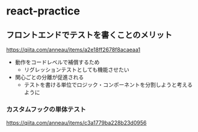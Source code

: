 # react-practice

## フロントエンドでテストを書くことのメリット
https://qiita.com/anneau/items/a2e18ff2678f8acaeaa1
- 動作をコードレベルで補償するため
	- リグレッションテストとしても機能させたい
- 関心ごとの分離が促進される
	- テストを書ける単位でロジック・コンポーネントを分割しようと考えるように

### カスタムフックの単体テスト
https://qiita.com/anneau/items/c3a1779ba228b23d0956
